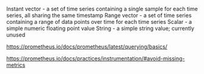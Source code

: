 

Instant vector - a set of time series containing a single sample for each time series, all sharing the same timestamp
Range vector - a set of time series containing a range of data points over time for each time series
Scalar - a simple numeric floating point value
String - a simple string value; currently unused



https://prometheus.io/docs/prometheus/latest/querying/basics/

https://prometheus.io/docs/practices/instrumentation/#avoid-missing-metrics